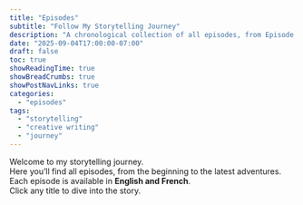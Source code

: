 ```yaml
---
title: "Episodes"
subtitle: "Follow My Storytelling Journey"
description: "A chronological collection of all episodes, from Episode Zero to the latest adventures."
date: "2025-09-04T17:00:00-07:00"
draft: false
toc: true
showReadingTime: true
showBreadCrumbs: true
showPostNavLinks: true
categories:
  - "episodes"
tags:
  - "storytelling"
  - "creative writing"
  - "journey"
---
```


Welcome to my storytelling journey.  
Here you’ll find all episodes, from the beginning to the latest adventures.  
Each episode is available in **English and French**.  
Click any title to dive into the story.
